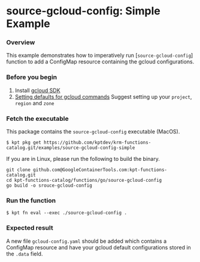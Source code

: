 # source-gcloud-config: Simple Example

### Overview

This example demonstrates how to imperatively run [`source-gcloud-config`] function
to add a ConfigMap resource containing the gcloud configurations.

### Before you begin

1. Install [gcloud SDK](https://cloud.google.com/sdk/docs/install)
1. [Setting defaults for gcloud commands](https://cloud.google.com/artifact-registry/docs/gcloud-defaults)
   Suggest setting up your `project`, `region` and `zone`

### Fetch the executable

This package contains the `source-gcloud-config` executable (MacOS).
```shell
$ kpt pkg get https://github.com/kptdev/krm-functions-catalog.git/examples/source-gcloud-config-simple
```

If you are in Linux, please run the following to build the binary.
```shell
git clone github.com@GoogleContainerTools.com:kpt-functions-catalog.git
cd kpt-functions-catalog/functions/go/source-gcloud-config
go build -o srouce-gcloud-config
```

### Run the function

```shell
$ kpt fn eval --exec ./source-gcloud-config .
```

### Expected result

A new file `gcloud-config.yaml` should be added which contains a ConfigMap resource
 and have your gcloud default configurations stored in the `.data` field.